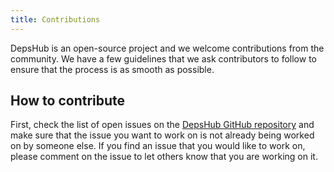 ```yaml
---
title: Contributions
---
```


DepsHub is an open-source project and we welcome contributions from the community. We have a few guidelines that we ask contributors to follow to ensure that the process is as smooth as possible.

## How to contribute

First, check the list of open issues on the [DepsHub GitHub repository](https://github.com/depshubhq/depshub) and make sure that the issue you want to work on is not already being worked on by someone else.
If you find an issue that you would like to work on, please comment on the issue to let others know that you are working on it.
